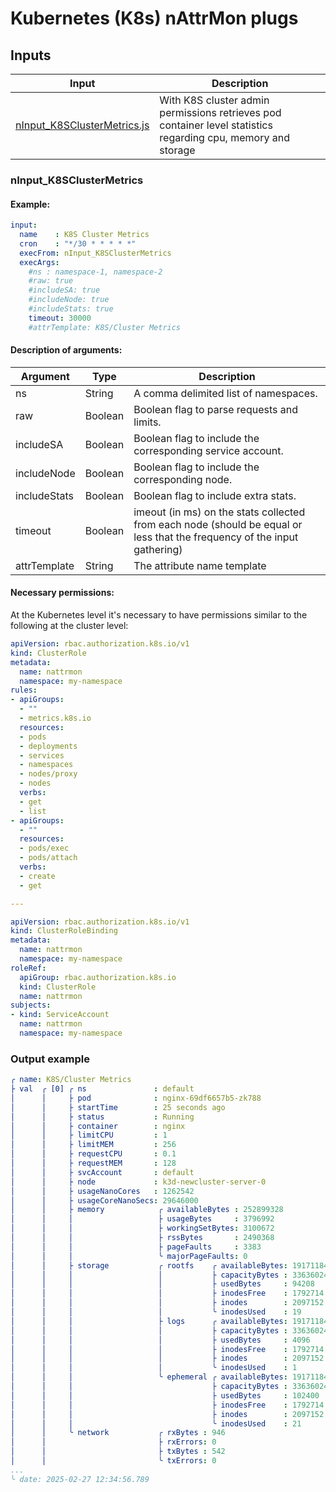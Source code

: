 # Kubernetes (K8s) nAttrMon plugs

## Inputs

| Input | Description |
|-------|-------------|
| [nInput_K8SClusterMetrics.js](#ninput_k8sclustermetrics) | With K8S cluster admin permissions retrieves pod container level statistics regarding cpu, memory and storage |

### nInput_K8SClusterMetrics

#### Example:

```yaml
input:
  name    : K8S Cluster Metrics
  cron    : "*/30 * * * * *"
  execFrom: nInput_K8SClusterMetrics
  execArgs:
    #ns : namespace-1, namespace-2
    #raw: true
    #includeSA: true
    #includeNode: true
    #includeStats: true
    timeout: 30000
    #attrTemplate: K8S/Cluster Metrics
```

#### Description of arguments:

| Argument | Type | Description |
|----------|------|-------------|
| ns | String | A comma delimited list of namespaces. |
| raw | Boolean | Boolean flag to parse requests and limits. |
| includeSA | Boolean | Boolean flag to include the corresponding service account. |
| includeNode | Boolean | Boolean flag to include the corresponding node. |
| includeStats | Boolean | Boolean flag to include extra stats. |
| timeout | Boolean | imeout (in ms) on the stats collected from each node (should be equal or less that the frequency of the input gathering) |
| attrTemplate | String | The attribute name template |

#### Necessary permissions:

At the Kubernetes level it's necessary to have permissions similar to the following at the cluster level:

```yaml
apiVersion: rbac.authorization.k8s.io/v1
kind: ClusterRole
metadata:
  name: nattrmon
  namespace: my-namespace
rules:
- apiGroups:
  - ""
  - metrics.k8s.io
  resources:
  - pods
  - deployments
  - services
  - namespaces
  - nodes/proxy
  - nodes
  verbs:
  - get
  - list
- apiGroups:
  - ""
  resources:
  - pods/exec
  - pods/attach
  verbs:
  - create
  - get

---

apiVersion: rbac.authorization.k8s.io/v1
kind: ClusterRoleBinding
metadata:
  name: nattrmon
  namespace: my-namespace
roleRef:
  apiGroup: rbac.authorization.k8s.io
  kind: ClusterRole
  name: nattrmon
subjects:
- kind: ServiceAccount
  name: nattrmon
  namespace: my-namespace
```

### Output example

```yaml
╭ name: K8S/Cluster Metrics 
├ val  ╭ [0] ╭ ns               : default 
│      │     ├ pod              : nginx-69df6657b5-zk788 
│      │     ├ startTime        : 25 seconds ago 
│      │     ├ status           : Running 
│      │     ├ container        : nginx 
│      │     ├ limitCPU         : 1 
│      │     ├ limitMEM         : 256 
│      │     ├ requestCPU       : 0.1 
│      │     ├ requestMEM       : 128 
│      │     ├ svcAccount       : default 
│      │     ├ node             : k3d-newcluster-server-0 
│      │     ├ usageNanoCores   : 1262542 
│      │     ├ usageCoreNanoSecs: 29646000 
│      │     ├ memory            ╭ availableBytes : 252899328 
│      │     │                   ├ usageBytes     : 3796992 
│      │     │                   ├ workingSetBytes: 3100672 
│      │     │                   ├ rssBytes       : 2490368 
│      │     │                   ├ pageFaults     : 3383 
│      │     │                   ╰ majorPageFaults: 0 
│      │     ├ storage           ╭ rootfs    ╭ availableBytes: 19171184640 
│      │     │                   │           ├ capacityBytes : 33636024320 
│      │     │                   │           ├ usedBytes     : 94208 
│      │     │                   │           ├ inodesFree    : 1792714 
│      │     │                   │           ├ inodes        : 2097152 
│      │     │                   │           ╰ inodesUsed    : 19 
│      │     │                   ├ logs      ╭ availableBytes: 19171184640 
│      │     │                   │           ├ capacityBytes : 33636024320 
│      │     │                   │           ├ usedBytes     : 4096 
│      │     │                   │           ├ inodesFree    : 1792714 
│      │     │                   │           ├ inodes        : 2097152 
│      │     │                   │           ╰ inodesUsed    : 1 
│      │     │                   ╰ ephemeral ╭ availableBytes: 19171184640 
│      │     │                               ├ capacityBytes : 33636024320 
│      │     │                               ├ usedBytes     : 102400 
│      │     │                               ├ inodesFree    : 1792714 
│      │     │                               ├ inodes        : 2097152 
│      │     │                               ╰ inodesUsed    : 21 
│      │     ╰ network           ╭ rxBytes : 946 
│      │                         ├ rxErrors: 0 
│      │                         ├ txBytes : 542 
│      │                         ╰ txErrors: 0 
...
╰ date: 2025-02-27 12:34:56.789 
```